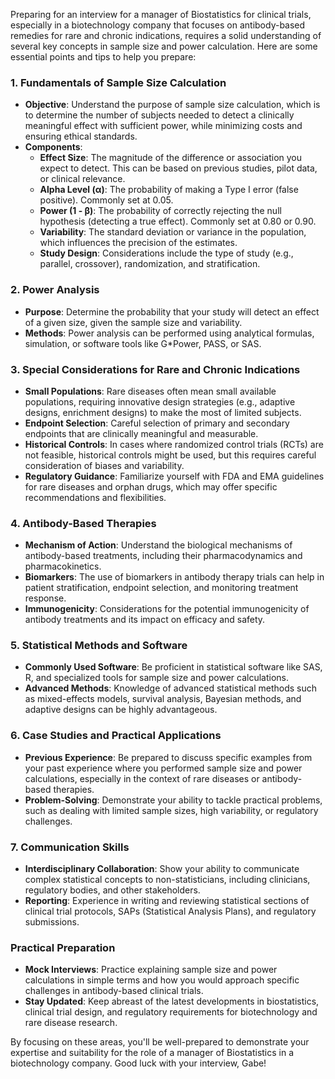 Preparing for an interview for a manager of Biostatistics for clinical trials, especially in a biotechnology company that focuses on antibody-based remedies for rare and chronic indications, requires a solid understanding of several key concepts in sample size and power calculation. Here are some essential points and tips to help you prepare:

### 1. **Fundamentals of Sample Size Calculation**
- **Objective**: Understand the purpose of sample size calculation, which is to determine the number of subjects needed to detect a clinically meaningful effect with sufficient power, while minimizing costs and ensuring ethical standards.
- **Components**:
  - **Effect Size**: The magnitude of the difference or association you expect to detect. This can be based on previous studies, pilot data, or clinical relevance.
  - **Alpha Level (α)**: The probability of making a Type I error (false positive). Commonly set at 0.05.
  - **Power (1 - β)**: The probability of correctly rejecting the null hypothesis (detecting a true effect). Commonly set at 0.80 or 0.90.
  - **Variability**: The standard deviation or variance in the population, which influences the precision of the estimates.
  - **Study Design**: Considerations include the type of study (e.g., parallel, crossover), randomization, and stratification.

### 2. **Power Analysis**
- **Purpose**: Determine the probability that your study will detect an effect of a given size, given the sample size and variability.
- **Methods**: Power analysis can be performed using analytical formulas, simulation, or software tools like G*Power, PASS, or SAS.

### 3. **Special Considerations for Rare and Chronic Indications**
- **Small Populations**: Rare diseases often mean small available populations, requiring innovative design strategies (e.g., adaptive designs, enrichment designs) to make the most of limited subjects.
- **Endpoint Selection**: Careful selection of primary and secondary endpoints that are clinically meaningful and measurable.
- **Historical Controls**: In cases where randomized control trials (RCTs) are not feasible, historical controls might be used, but this requires careful consideration of biases and variability.
- **Regulatory Guidance**: Familiarize yourself with FDA and EMA guidelines for rare diseases and orphan drugs, which may offer specific recommendations and flexibilities.

### 4. **Antibody-Based Therapies**
- **Mechanism of Action**: Understand the biological mechanisms of antibody-based treatments, including their pharmacodynamics and pharmacokinetics.
- **Biomarkers**: The use of biomarkers in antibody therapy trials can help in patient stratification, endpoint selection, and monitoring treatment response.
- **Immunogenicity**: Considerations for the potential immunogenicity of antibody treatments and its impact on efficacy and safety.

### 5. **Statistical Methods and Software**
- **Commonly Used Software**: Be proficient in statistical software like SAS, R, and specialized tools for sample size and power calculations.
- **Advanced Methods**: Knowledge of advanced statistical methods such as mixed-effects models, survival analysis, Bayesian methods, and adaptive designs can be highly advantageous.

### 6. **Case Studies and Practical Applications**
- **Previous Experience**: Be prepared to discuss specific examples from your past experience where you performed sample size and power calculations, especially in the context of rare diseases or antibody-based therapies.
- **Problem-Solving**: Demonstrate your ability to tackle practical problems, such as dealing with limited sample sizes, high variability, or regulatory challenges.

### 7. **Communication Skills**
- **Interdisciplinary Collaboration**: Show your ability to communicate complex statistical concepts to non-statisticians, including clinicians, regulatory bodies, and other stakeholders.
- **Reporting**: Experience in writing and reviewing statistical sections of clinical trial protocols, SAPs (Statistical Analysis Plans), and regulatory submissions.

### Practical Preparation
- **Mock Interviews**: Practice explaining sample size and power calculations in simple terms and how you would approach specific challenges in antibody-based clinical trials.
- **Stay Updated**: Keep abreast of the latest developments in biostatistics, clinical trial design, and regulatory requirements for biotechnology and rare disease research.

By focusing on these areas, you'll be well-prepared to demonstrate your expertise and suitability for the role of a manager of Biostatistics in a biotechnology company. Good luck with your interview, Gabe!

